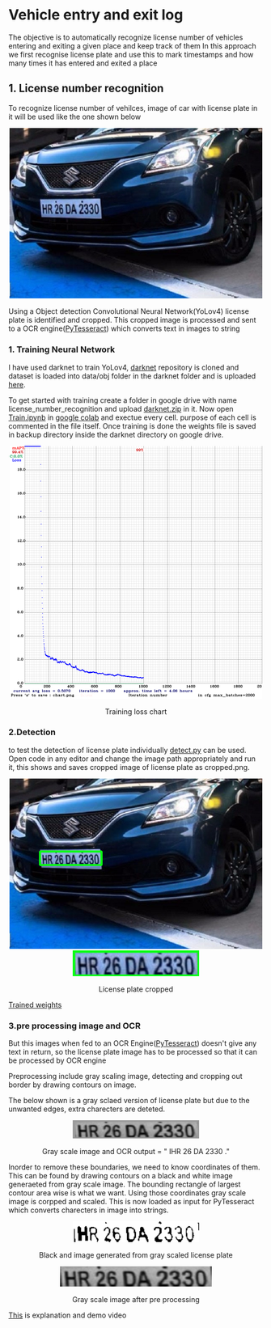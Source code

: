 # Vehicle entry and exit log

The objective is to automatically recognize license number of vehicles entering and exiting a given place and keep track of them
In this approach we first recognise license plate and use this to mark timestamps and how many times it has entered and exited a place

## 1. License number recognition
  
  To recognize license number of vehilces, image of car with license plate in it will be used like the one shown below
  
  <p align="center">
    <img src="https://github.com/imran-afreed/licence_plate_recognition/blob/master/images/one.jpg" alt="vehicle pic" width="500">
  </p>

Using a Object detection Convolutional Neural Network(YoLov4) license plate is identified and cropped. This cropped image is processed and sent to a OCR engine([PyTesseract](https://pypi.org/project/pytesseract/)) which converts text in images to string
  
### 1. Training Neural Network 
        
I have used darknet to train YoLov4, [darknet](https://github.com/pjreddie/darknet) repository is cloned and dataset is loaded into data/obj folder in the darknet folder and is uploaded [here](https://drive.google.com/file/d/1MJ3SAUATeJPNPx-eIp09OkDY_Go9G568/view?usp=sharing). 
 
 To get started with training create a folder in google drive with name license_number_recognition and upload [darknet.zip](https://drive.google.com/file/d/1MJ3SAUATeJPNPx-eIp09OkDY_Go9G568/view?usp=sharing) in it. Now open [Train.ipynb](https://github.com/imran-afreed/licence_plate_recognition/blob/master/Train.ipynb) in [google colab]( colab.research.google.com) and exectue every cell. purpose of each cell is commented in the file itself. Once training is done the weights file is saved in backup directory inside the darknet directory on google drive.
        
<p align="center">
  <img src="https://github.com/imran-afreed/licence_plate_recognition/blob/master/images/chart_yolov4.png" alt="Training chart" width="500">
</p>
<p align="center">
  Training loss chart
</p>

### 2.Detection
to test the detection of license plate individually [detect.py](https://github.com/imran-afreed/licence_plate_recognition/blob/master/detect.py) can be used. Open code in any editor and change the image path appropriately and run it, this shows and saves cropped image of license plate as cropped.png. 

<p align="center">
    <img src="https://github.com/imran-afreed/licence_plate_recognition/blob/master/images/bounding_box.png" alt="cropped image" width = "500">
    <img src="https://github.com/imran-afreed/licence_plate_recognition/blob/master/images/cropped.png" alt="cropped image" width="250">
</p>
<p align="center">
  License plate cropped
</p>

[Trained weights](https://drive.google.com/file/d/1ZwR7HqgEVr5Rx1iyusCpthaz9W4xZQrb/view?usp=sharing)

### 3.pre processing image and OCR
But this images when fed to an OCR Engine([PyTesseract](https://pypi.org/project/pytesseract/)) doesn't give any text in return, so the license plate image has to be processed so that it can be processed by OCR engine

Preprocessing include gray scaling image, detecting and cropping out border by drawing contours on image.

The below shown is a gray sclaed version of license plate but due to the unwanted edges, extra charecters are deteted.

<p align="center">
  <img width="250" src="https://github.com/imran-afreed/licence_plate_recognition/blob/master/images/gray.png">
</p>
<p align="center">
  Gray scale image and OCR output = " IHR 26 DA 2330 ."
</p>

Inorder to remove these boundaries, we need to know coordinates of them. This can be found by drawing contours on a black and white image generaeted from gray scale image. The bounding rectangle of largest contour area wise is what we want. Using those coordinates gray scale image is corpped and scaled. This is now loaded as input for PyTesseract which converts charecters in image into strings.

<p align="center">
    <img width="250" src="https://github.com/imran-afreed/licence_plate_recognition/blob/master/images/adaptive.png">
</p>
<p align="center">
  Black and image generated from gray scaled license plate
</p>
  
<p align="center">
  <img src="https://github.com/imran-afreed/licence_plate_recognition/blob/master/images/final_gray.png" alt="preprocessed" width="300">
</p>
<p align="center">
    Gray scale image after pre processing
</p>

[This](https://drive.google.com/file/d/1MI1W6T3XxjEUJQ2puZniAdFmtYuUdSTt/view?usp=sharing) is explanation and demo video
